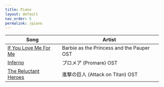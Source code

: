 ```yaml
---
title: Piano
layout: default
nav_order: 5
permalink: /piano
---
```


| Song | Artist |
| ---- | ------ |
| <a href="{{site.baseurl}}/pdf/piano_If_You_Love_Me_For_Me.pdf" target="_blank">If You Love Me For Me</a> <a href="https://www.youtube.com/watch?v=SMe10v_rRbo" target="_blank"><i class="fas fa-external-link-alt"></i></a> | Barbie as the Princess and the Pauper OST |
| <a href="{{site.baseurl}}/pdf/piano_Inferno.pdf" target="_blank">Inferno</a> <a href="https://www.youtube.com/watch?v=-eRd8akV9Mk&t=107s" target="_blank"><i class="fas fa-external-link-alt"></i></a> | プロメア (Promare) OST |
| <a href="{{site.baseurl}}/pdf/piano_The_Reluctant_Heroes.pdf" target="_blank">The Reluctant Heroes</a> <a href="https://www.youtube.com/watch?v=w1GK1nNi8Hk" target="_blank"><i class="fas fa-external-link-alt"></i></a> | 進撃の巨人 (Attack on Titan) OST |
